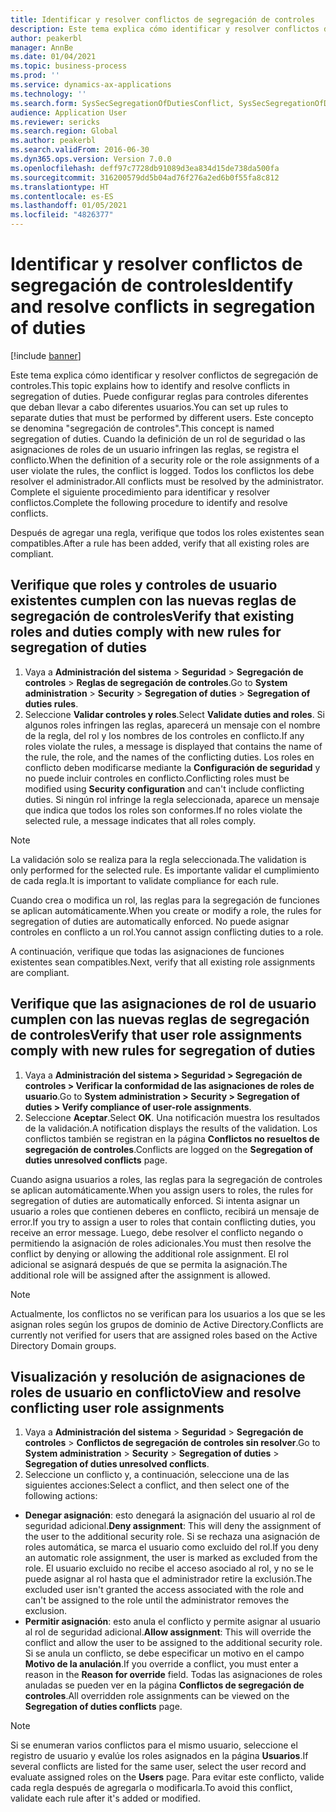 ```yaml
---
title: Identificar y resolver conflictos de segregación de controles
description: Este tema explica cómo identificar y resolver conflictos de segregación de controles.
author: peakerbl
manager: AnnBe
ms.date: 01/04/2021
ms.topic: business-process
ms.prod: ''
ms.service: dynamics-ax-applications
ms.technology: ''
ms.search.form: SysSecSegregationOfDutiesConflict, SysSecSegregationOfDutiesRule
audience: Application User
ms.reviewer: sericks
ms.search.region: Global
ms.author: peakerbl
ms.search.validFrom: 2016-06-30
ms.dyn365.ops.version: Version 7.0.0
ms.openlocfilehash: deff97c7728db91089d3ea834d15de738da500fa
ms.sourcegitcommit: 316200579dd5b04ad76f276a2ed6b0f55fa8c812
ms.translationtype: HT
ms.contentlocale: es-ES
ms.lasthandoff: 01/05/2021
ms.locfileid: "4826377"
---
```

# <a name="identify-and-resolve-conflicts-in-segregation-of-duties"></a><span data-ttu-id="75863-103">Identificar y resolver conflictos de segregación de controles</span><span class="sxs-lookup"><span data-stu-id="75863-103">Identify and resolve conflicts in segregation of duties</span></span>

[!include [banner](../../includes/banner.md)]

<span data-ttu-id="75863-104">Este tema explica cómo identificar y resolver conflictos de segregación de controles.</span><span class="sxs-lookup"><span data-stu-id="75863-104">This topic explains how to identify and resolve conflicts in segregation of duties.</span></span> <span data-ttu-id="75863-105">Puede configurar reglas para controles diferentes que deban llevar a cabo diferentes usuarios.</span><span class="sxs-lookup"><span data-stu-id="75863-105">You can set up rules to separate duties that must be performed by different users.</span></span> <span data-ttu-id="75863-106">Este concepto se denomina "segregación de controles".</span><span class="sxs-lookup"><span data-stu-id="75863-106">This concept is named segregation of duties.</span></span> <span data-ttu-id="75863-107">Cuando la definición de un rol de seguridad o las asignaciones de roles de un usuario infringen las reglas, se registra el conflicto.</span><span class="sxs-lookup"><span data-stu-id="75863-107">When the definition of a security role or the role assignments of a user violate the rules, the conflict is logged.</span></span> <span data-ttu-id="75863-108">Todos los conflictos los debe resolver el administrador.</span><span class="sxs-lookup"><span data-stu-id="75863-108">All conflicts must be resolved by the administrator.</span></span> <span data-ttu-id="75863-109">Complete el siguiente procedimiento para identificar y resolver conflictos.</span><span class="sxs-lookup"><span data-stu-id="75863-109">Complete the following procedure to identify and resolve conflicts.</span></span>

<span data-ttu-id="75863-110">Después de agregar una regla, verifique que todos los roles existentes sean compatibles.</span><span class="sxs-lookup"><span data-stu-id="75863-110">After a rule has been added, verify that all existing roles are compliant.</span></span> 

## <a name="verify-that-existing-roles-and-duties-comply-with-new-rules-for-segregation-of-duties"></a><span data-ttu-id="75863-111">Verifique que roles y controles de usuario existentes cumplen con las nuevas reglas de segregación de controles</span><span class="sxs-lookup"><span data-stu-id="75863-111">Verify that existing roles and duties comply with new rules for segregation of duties</span></span>
1. <span data-ttu-id="75863-112">Vaya a **Administración del sistema** > **Seguridad** > **Segregación de controles** > **Reglas de segregación de controles**.</span><span class="sxs-lookup"><span data-stu-id="75863-112">Go to **System administration** > **Security** > **Segregation of duties** > **Segregation of duties rules**.</span></span>
3. <span data-ttu-id="75863-113">Seleccione **Validar controles y roles**.</span><span class="sxs-lookup"><span data-stu-id="75863-113">Select **Validate duties and roles**.</span></span> <span data-ttu-id="75863-114">Si algunos roles infringen las reglas, aparecerá un mensaje con el nombre de la regla, del rol y los nombres de los controles en conflicto.</span><span class="sxs-lookup"><span data-stu-id="75863-114">If any roles violate the rules, a message is displayed that contains the name of the rule, the role, and the names of the conflicting duties.</span></span> <span data-ttu-id="75863-115">Los roles en conflicto deben modificarse mediante la **Configuración de seguridad** y no puede incluir controles en conflicto.</span><span class="sxs-lookup"><span data-stu-id="75863-115">Conflicting roles must be modified using **Security configuration** and can't include conflicting duties.</span></span> <span data-ttu-id="75863-116">Si ningún rol infringe la regla seleccionada, aparece un mensaje que indica que todos los roles son conformes.</span><span class="sxs-lookup"><span data-stu-id="75863-116">If no roles violate the selected rule, a message indicates that all roles comply.</span></span>   

> [!NOTE]
> <span data-ttu-id="75863-117">La validación solo se realiza para la regla seleccionada.</span><span class="sxs-lookup"><span data-stu-id="75863-117">The validation is only performed for the selected rule.</span></span> <span data-ttu-id="75863-118">Es importante validar el cumplimiento de cada regla.</span><span class="sxs-lookup"><span data-stu-id="75863-118">It is important to validate compliance for each rule.</span></span>   

<span data-ttu-id="75863-119">Cuando crea o modifica un rol, las reglas para la segregación de funciones se aplican automáticamente.</span><span class="sxs-lookup"><span data-stu-id="75863-119">When you create or modify a role, the rules for segregation of duties are automatically enforced.</span></span> <span data-ttu-id="75863-120">No puede asignar controles en conflicto a un rol.</span><span class="sxs-lookup"><span data-stu-id="75863-120">You cannot assign conflicting duties to a role.</span></span>

<span data-ttu-id="75863-121">A continuación, verifique que todas las asignaciones de funciones existentes sean compatibles.</span><span class="sxs-lookup"><span data-stu-id="75863-121">Next, verify that all existing role assignments are compliant.</span></span>

## <a name="verify-that-user-role-assignments-comply-with-new-rules-for-segregation-of-duties"></a><span data-ttu-id="75863-122">Verifique que las asignaciones de rol de usuario cumplen con las nuevas reglas de segregación de controles</span><span class="sxs-lookup"><span data-stu-id="75863-122">Verify that user role assignments comply with new rules for segregation of duties</span></span>
1. <span data-ttu-id="75863-123">Vaya a **Administración del sistema > Seguridad > Segregación de controles > Verificar la conformidad de las asignaciones de roles de usuario**.</span><span class="sxs-lookup"><span data-stu-id="75863-123">Go to **System administration > Security > Segregation of duties > Verify compliance of user-role assignments**.</span></span>
2. <span data-ttu-id="75863-124">Seleccione **Aceptar**.</span><span class="sxs-lookup"><span data-stu-id="75863-124">Select **OK**.</span></span> <span data-ttu-id="75863-125">Una notificación muestra los resultados de la validación.</span><span class="sxs-lookup"><span data-stu-id="75863-125">A notification displays the results of the validation.</span></span> <span data-ttu-id="75863-126">Los conflictos también se registran en la página **Conflictos no resueltos de segregación de controles**.</span><span class="sxs-lookup"><span data-stu-id="75863-126">Conflicts are logged on the **Segregation of duties unresolved conflicts** page.</span></span>   

<span data-ttu-id="75863-127">Cuando asigna usuarios a roles, las reglas para la segregación de controles se aplican automáticamente.</span><span class="sxs-lookup"><span data-stu-id="75863-127">When you assign users to roles, the rules for segregation of duties are automatically enforced.</span></span> <span data-ttu-id="75863-128">Si intenta asignar un usuario a roles que contienen deberes en conflicto, recibirá un mensaje de error.</span><span class="sxs-lookup"><span data-stu-id="75863-128">If you try to assign a user to roles that contain conflicting duties, you receive an error message.</span></span> <span data-ttu-id="75863-129">Luego, debe resolver el conflicto negando o permitiendo la asignación de roles adicionales.</span><span class="sxs-lookup"><span data-stu-id="75863-129">You must then resolve the conflict by denying or allowing the additional role assignment.</span></span> <span data-ttu-id="75863-130">El rol adicional se asignará después de que se permita la asignación.</span><span class="sxs-lookup"><span data-stu-id="75863-130">The additional role will be assigned after the assignment is allowed.</span></span> 

> [!NOTE]
> <span data-ttu-id="75863-131">Actualmente, los conflictos no se verifican para los usuarios a los que se les asignan roles según los grupos de dominio de Active Directory.</span><span class="sxs-lookup"><span data-stu-id="75863-131">Conflicts are currently not verified for users that are assigned roles based on the Active Directory Domain groups.</span></span>

## <a name="view-and-resolve-conflicting-user-role-assignments"></a><span data-ttu-id="75863-132">Visualización y resolución de asignaciones de roles de usuario en conflicto</span><span class="sxs-lookup"><span data-stu-id="75863-132">View and resolve conflicting user role assignments</span></span>
1. <span data-ttu-id="75863-133">Vaya a **Administración del sistema** > **Seguridad** > **Segregación de controles** > **Conflictos de segregación de controles sin resolver**.</span><span class="sxs-lookup"><span data-stu-id="75863-133">Go to **System administration** > **Security** > **Segregation of duties** > **Segregation of duties unresolved conflicts**.</span></span> 
2. <span data-ttu-id="75863-134">Seleccione un conflicto y, a continuación, seleccione una de las siguientes acciones:</span><span class="sxs-lookup"><span data-stu-id="75863-134">Select a conflict, and then select one of the following actions:</span></span> 

  - <span data-ttu-id="75863-135">**Denegar asignación**: esto denegará la asignación del usuario al rol de seguridad adicional.</span><span class="sxs-lookup"><span data-stu-id="75863-135">**Deny assignment**: This will deny the assignment of the user to the additional security role.</span></span> <span data-ttu-id="75863-136">Si se rechaza una asignación de roles automática, se marca el usuario como excluido del rol.</span><span class="sxs-lookup"><span data-stu-id="75863-136">If you deny an automatic role assignment, the user is marked as excluded from the role.</span></span> <span data-ttu-id="75863-137">El usuario excluido no recibe el acceso asociado al rol, y no se le puede asignar al rol hasta que el administrador retire la exclusión.</span><span class="sxs-lookup"><span data-stu-id="75863-137">The excluded user isn't granted the access associated with the role and can't be assigned to the role until the administrator removes the exclusion.</span></span> 
-  <span data-ttu-id="75863-138">**Permitir asignación**: esto anula el conflicto y permite asignar al usuario al rol de seguridad adicional.</span><span class="sxs-lookup"><span data-stu-id="75863-138">**Allow assignment**: This will override the conflict and allow the user to be assigned to the additional security role.</span></span> <span data-ttu-id="75863-139">Si se anula un conflicto, se debe especificar un motivo en el campo **Motivo de la anulación**.</span><span class="sxs-lookup"><span data-stu-id="75863-139">If you override a conflict, you must enter a reason in the **Reason for override** field.</span></span> <span data-ttu-id="75863-140">Todas las asignaciones de roles anuladas se pueden ver en la página **Conflictos de segregación de controles**.</span><span class="sxs-lookup"><span data-stu-id="75863-140">All overridden role assignments can be viewed on the **Segregation of duties conflicts** page.</span></span>  

> [!NOTE]
> <span data-ttu-id="75863-141">Si se enumeran varios conflictos para el mismo usuario, seleccione el registro de usuario y evalúe los roles asignados en la página **Usuarios**.</span><span class="sxs-lookup"><span data-stu-id="75863-141">If several conflicts are listed for the same user, select the user record and evaluate assigned roles on the **Users** page.</span></span> <span data-ttu-id="75863-142">Para evitar este conflicto, valide cada regla después de agregarla o modificarla.</span><span class="sxs-lookup"><span data-stu-id="75863-142">To avoid this conflict, validate each rule after it's added or modified.</span></span>
